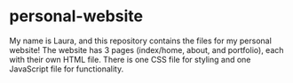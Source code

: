 # personal-website

My name is Laura, and this repository contains the files for my personal website! The website has 3 pages (index/home, about, and portfolio), each with their own HTML file. There is one CSS file for styling and one JavaScript file for functionality. 